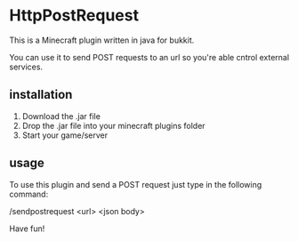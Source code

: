 # HttpPostRequest
This is a Minecraft plugin written in java for bukkit.

You can use it to send POST requests to an url so you're able cntrol external services.

## installation

1. Download the .jar file
2. Drop the .jar file into your minecraft plugins folder
3. Start your game/server

## usage

To use this plugin and send a POST request just type in the following command:

/sendpostrequest \<url> \<json body>

Have fun!
